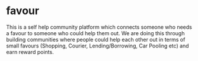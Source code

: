 # favour
This is a self help community platform which connects someone who needs a favour to someone who could help them out. We are doing this through building communities where people could help each other out in terms of small favours (Shopping, Courier, Lending/Borrowing, Car Pooling etc) and earn reward points.

